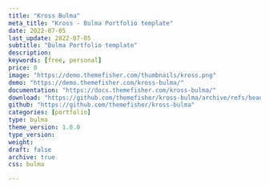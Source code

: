 ```yaml
---
title: "Kross Bulma"
meta_title: "Kross - Bulma Portfolio template"
date: 2022-07-05
last_update: 2022-07-05
subtitle: "Bulma Portfolio template"
description:
keywords: [free, personal]
price: 0
image: "https://demo.themefisher.com/thumbnails/kross.png"
demo: "https://demo.themefisher.com/kross-bulma/"
documentation: "https://docs.themefisher.com/kross-bulma/"
download: "https://github.com/themefisher/kross-bulma/archive/refs/heads/main.zip"
github: "https://github.com/themefisher/kross-bulma"
categories: [portfolio]
type: bulma
theme_version: 1.0.0
type_version:
weight:
draft: false
archive: true
css: bulma

---
```

